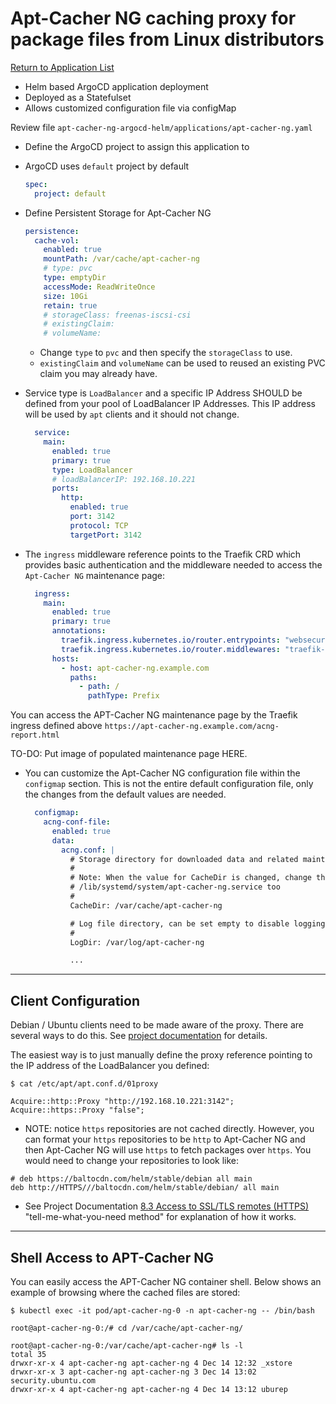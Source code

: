 # Apt-Cacher NG caching proxy for package files from Linux distributors

[Return to Application List](../)

* Helm based ArgoCD application deployment
* Deployed as a Statefulset
* Allows customized configuration file via configMap

Review file `apt-cacher-ng-argocd-helm/applications/apt-cacher-ng.yaml`

* Define the ArgoCD project to assign this application to
* ArgoCD uses `default` project by default

  ```yaml
  spec:
    project: default
  ```

* Define Persistent Storage for Apt-Cacher NG

  ```yaml
  persistence:
    cache-vol:
      enabled: true
      mountPath: /var/cache/apt-cacher-ng
      # type: pvc
      type: emptyDir
      accessMode: ReadWriteOnce
      size: 10Gi
      retain: true
      # storageClass: freenas-iscsi-csi
      # existingClaim:
      # volumeName:
  ```

  * Change `type` to `pvc` and then specify the `storageClass` to use.
  * `existingClaim` and `volumeName` can be used to reused an existing PVC claim you may already have.

* Service type is `LoadBalancer` and a specific IP Address SHOULD be defined from your pool of LoadBalancer IP Addresses.  This IP address will be used by `apt` clients and it should not change.

  ```yaml
    service:
      main:
        enabled: true
        primary: true
        type: LoadBalancer
        # loadBalancerIP: 192.168.10.221
        ports:
          http:
            enabled: true
            port: 3142
            protocol: TCP
            targetPort: 3142
  ```

* The `ingress` middleware reference points to the Traefik CRD which provides basic authentication and the middleware needed to access the `Apt-Cacher NG` maintenance page:

  ```yaml
    ingress:
      main:
        enabled: true
        primary: true
        annotations:
          traefik.ingress.kubernetes.io/router.entrypoints: "websecure"
          traefik.ingress.kubernetes.io/router.middlewares: "traefik-traefik-basic-auth@kubernetescrd,traefik-x-forward-https-headers@kubernetescrd,traefik-compress@kubernetescrd"
        hosts:
          - host: apt-cacher-ng.example.com
            paths:
              - path: /
                pathType: Prefix
  ```

You can access the APT-Cacher NG maintenance page by the Traefik ingress defined above `https://apt-cacher-ng.example.com/acng-report.html`

TO-DO: Put image of populated maintenance page HERE.

* You can customize the Apt-Cacher NG configuration file within the `configmap` section.  This is not the entire default configuration file, only the changes from the default values are needed.

  ```yaml
    configmap:
      acng-conf-file:
        enabled: true
        data:
          acng.conf: |
            # Storage directory for downloaded data and related maintenance activity.
            #
            # Note: When the value for CacheDir is changed, change the file
            # /lib/systemd/system/apt-cacher-ng.service too
            #
            CacheDir: /var/cache/apt-cacher-ng

            # Log file directory, can be set empty to disable logging
            #
            LogDir: /var/log/apt-cacher-ng

            ...
  ```

---

## Client Configuration

Debian / Ubuntu clients need to be made aware of the proxy.  There are several ways to do this.  See [project documentation](https://wiki.debian.org/AptCacherNg#Clients) for details.

The easiest way is to just manually define the proxy reference pointing to the IP address of the LoadBalancer you defined:

```shell
$ cat /etc/apt/apt.conf.d/01proxy

Acquire::http::Proxy "http://192.168.10.221:3142";
Acquire::https::Proxy "false";
```

* NOTE: notice `https` repositories are not cached directly.  However, you can format your `https` repositories to be `http` to Apt-Cacher NG and then Apt-Cacher NG will use `https` to fetch packages over `https`.  You would need to change your repositories to look like:

```text
# deb https://baltocdn.com/helm/stable/debian all main
deb http://HTTPS///baltocdn.com/helm/stable/debian/ all main
```

* See Project Documentation [8.3 Access to SSL/TLS remotes (HTTPS)](https://www.unix-ag.uni-kl.de/~bloch/acng/html/howtos.html#ssluse) "tell-me-what-you-need method" for explanation of how it works.

---

## Shell Access to APT-Cacher NG

You can easily access the APT-Cacher NG container shell.  Below shows an example of browsing where the cached files are stored:

```shell
$ kubectl exec -it pod/apt-cacher-ng-0 -n apt-cacher-ng -- /bin/bash

root@apt-cacher-ng-0:/# cd /var/cache/apt-cacher-ng/

root@apt-cacher-ng-0:/var/cache/apt-cacher-ng# ls -l
total 35
drwxr-xr-x 4 apt-cacher-ng apt-cacher-ng 4 Dec 14 12:32 _xstore
drwxr-xr-x 3 apt-cacher-ng apt-cacher-ng 3 Dec 14 13:02 security.ubuntu.com
drwxr-xr-x 4 apt-cacher-ng apt-cacher-ng 4 Dec 14 13:12 uburep

```
